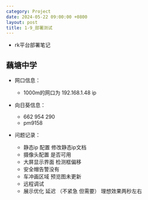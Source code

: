 ```yaml
---
category: Project
date: 2024-05-22 09:00:00 +0800
layout: post
title: 1-9_部署测试
---
```


+ rk平台部署笔记

## 藕塘中学

+ 网口信息：
  + 1000m的网口为 192.168.1.48 ip

+ 向日葵信息：
  + 662 954 290
  + pm9158

+ 问题记录：
  + 静态ip 配置 修改静态ip文档
  + 摄像头配置 是否可用
  + 大屏显示界面 检测框偏移
  + 安全帽告警没有
  + 车冲画区域 预览图未更新
  + 远程调试
  + 展示优化 延迟 （不紧急 但需要） 理想效果两秒左右